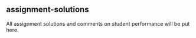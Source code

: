 ## assignment-solutions

All assignment solutions and comments on student performance will be put here.
